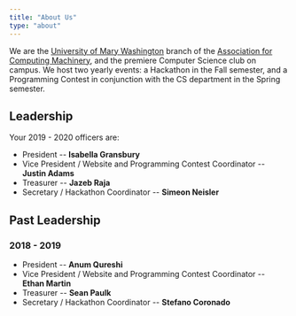 ```yaml
---
title: "About Us"
type: "about"
---
```


We are the [University of Mary Washington](https://umw.edu) branch of the
[Association for Computing Machinery](https://www.acm.org), and the
premiere Computer Science club on campus. We host two yearly events: a
Hackathon in the Fall semester, and a Programming Contest in conjunction
with the CS department in the Spring semester.

## Leadership

Your 2019 - 2020 officers are:

- President -- **Isabella Gransbury**
- Vice President / Website and Programming Contest Coordinator --
  **Justin Adams**
- Treasurer -- **Jazeb Raja**
- Secretary / Hackathon Coordinator -- **Simeon Neisler**

## Past Leadership

### 2018 - 2019

- President -- **Anum Qureshi**
- Vice President / Website and Programming Contest Coordinator -- **Ethan
  Martin**
- Treasurer -- **Sean Paulk**
- Secretary / Hackathon Coordinator -- **Stefano Coronado**

